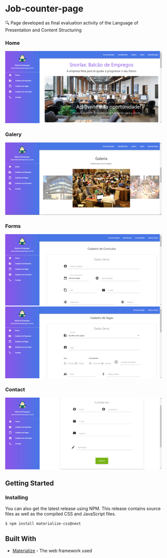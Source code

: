 # Job-counter-page
🔍 Page developed as final evaluation activity of the Language of Presentation and Content Structuring

### Home

<img src="/img/home-page.PNG">

### Galery

<img src="/img/galeria.PNG">

### Forms

<img src="/img/form-1.PNG">

<img src="/img/form-2.PNG">

### Contact

<img src="/img/contato.PNG">

## Getting Started

### Installing

You can also get the latest release using NPM. This release contains source files as well as the compiled CSS and JavaScript files.

```
$ npm install materialize-css@next
```

## Built With

* [Materialize](https://materializecss.com/) - The web framework used

